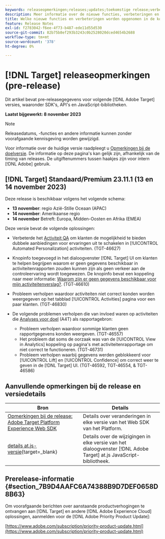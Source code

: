 ```yaml
---
keywords: releaseopmerkingen;releases;updates;toekomstige release;verbeteringen;nieuwe functies;oplossingen;updates;pre-release
description: Meer informatie over de nieuwe functies, verbeteringen en oplossingen die in de komende release van [!DNL Adobe Target], inclusief SDK's, API's en JavaScript-bibliotheken.
title: Welke nieuwe functies en verbeteringen worden opgenomen in de komende [!DNL Target] Vrijgeven?
feature: Release Notes
exl-id: f2783042-f6ee-4f73-b487-ede11d55d530
source-git-commit: 82b75b8ef293b3243c0b2528020dced4654b2688
workflow-type: tm+mt
source-wordcount: '378'
ht-degree: 0%

---
```


# [!DNL Target] releaseopmerkingen (pre-release)

Dit artikel bevat pre-releasegegevens voor volgende [!DNL Adobe Target] versies, waaronder SDK&#39;s, API&#39;s en JavaScript-bibliotheken.

**Laatst bijgewerkt: 8 november 2023**

>[!NOTE]
>
>Releasedatums, -functies en andere informatie kunnen zonder voorafgaande kennisgeving worden gewijzigd.
>
>Voor informatie over de huidige versie raadpleegt u [Opmerkingen bij de doelversie](release-notes.md). De informatie op deze pagina&#39;s kan gelijk zijn, afhankelijk van de timing van releases. De uitgiftenummers tussen haakjes zijn voor intern [!DNL Adobe] gebruik.

## [!DNL Target] Standaard/Premium 23.11.1 (13 en 14 november 2023)

Deze release is beschikbaar volgens het volgende schema:

* **13 november**: regio Azië-Stille Oceaan (APAC)
* **14 november**: Amerikaanse regio
* **14 november** Betreft: Europa, Midden-Oosten en Afrika (EMEA)

Deze versie bevat de volgende oplossingen:

* Verbeterde het [Activiteit QA](/help/main/c-activities/c-activity-qa/activity-qa.md) om klanten de mogelijkheid te bieden dubbele aanbiedingen voor ervaringen uit te schakelen in [!UICONTROL Automated Personalization] activiteiten. (TGT-46627)
* Knopinfo toegevoegd in het dialoogvenster [!DNL Target] UI om klanten te helpen begrijpen waarom er geen gegevens beschikbaar in activiteitenrapporten zouden kunnen zijn als geen verkeer aan de controleervaring wordt toegewezen. De knopinfo bevat een koppeling naar meer informatie: [Waarom zijn er geen gegevens beschikbaar voor mijn activiteitenverslag?](/help/main/c-reports/reporting-frequently-asked-questions.md#section_E4722F6445884130951DF79981C8289B). (TGT-46610)
* Probleem verholpen waardoor activiteiten niet correct konden worden weergegeven op het tabblad [!UICONTROL Activities] pagina voor een paar klanten. (TGT-46830)

* De volgende problemen verholpen die van invloed waren op activiteiten die [Analyses voor doel](/help/main/c-integrating-target-with-mac/a4t/a4t.md) (A4T) als rapportagebron:
   * Probleem verholpen waardoor sommige klanten geen rapportgegevens konden weergeven. (TGT-46557)
   * Het probleem dat soms de oorzaak was van de [!UICONTROL View in Analytics] koppeling op pagina&#39;s met activiteitenrapportage om niet correct te functioneren. (TGT-46731)
   * Probleem verholpen waarbij gegevens werden geblokkeerd voor [!UICONTROL Lift] en [!UICONTROL Confidence] om correct weer te geven in de [!DNL Target] UI. (TGT-46592, TGT-46554, &amp; TGT-46586)

## Aanvullende opmerkingen bij de release en versiedetails

| Bron | Details |
|--- |--- |
| [Opmerkingen bij de release: Adobe Target Platform Experience Web SDK](https://experienceleague.adobe.com/docs/experience-platform/edge/release-notes.html?lang=en) | Details over veranderingen in elke versie van het Web SDK van het Platform. |
| [details at.js-versie](https://experienceleague.corp.adobe.com/docs/target-dev/developer/client-side/at-js-implementation/target-atjs-versions.html){target=_blank} | Details over de wijzigingen in elke versie van het dialoogvenster [!DNL Adobe Target] at.js JavaScript-bibliotheek. |

## Prerelease-informatie {#section_7B9D4AAFC6A74388B9D7DEF0658D8B63}

Om voorafgaande berichten over aanstaande productverhogingen te ontvangen aan [!DNL Target] en andere [!DNL Adobe Experience Cloud] oplossingen, aanmelden voor de [!DNL Adobe Priority Product Update]:

[https://www.adobe.com/subscription/priority-product-update.html](https://www.adobe.com/subscription/priority-product-update.html)
